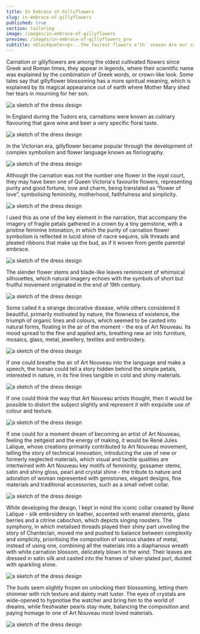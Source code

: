 ```yaml
---
title: In Embrace of Gillyflowers
slug: in-embrace-of-gillyflowers
published: true
section: tailoring
image: /images/in-embrace-of-gillyflowers
preview: /images/in-embrace-of-gillyflowers_prw
subtitle: <blockquote><p>...the fairest flowers o’th' season Are our carnations and streaked gillyvors…</p><cite>William Shakespeare Winters Tale, Act 4 Scene 4</cite></blockquote>
---
```


Carnation or gillyflowers are among the oldest cultivated flowers since Greek and Roman times, they appear in legends, where their scientific name was explained by the combination of Greek words, or crown-like look. Some tales say that gillyflower blossoming has a more spiritual meaning, which is explained by its magical appearance out of earth where Mother Mary shed her tears in mourning for her son.

![a sketch of the dress design](/images/in-embrace-of-gillyflowers_1)

In England during the Tudors era, carnations were known as culinary flavouring that gave wine and beer a very specific floral taste.

![a sketch of the dress design](/images/in-embrace-of-gillyflowers_2)

In the Victorian era, gillyflower became popular through the development of complex symbolism and flower language known as floriography.

![a sketch of the dress design](/images/in-embrace-of-gillyflowers_3)

Although the carnation was not the number one flower in the royal court, they may have been one of Queen Victoria's favourite flowers, representing purity and good fortune, love and charm, being translated as “flower of love”, symbolising femininity, motherhood, faithfulness and simplicity.

![a sketch of the dress design](/images/in-embrace-of-gillyflowers_4)

I used this as one of the key element in the narration, that accompany the imagery of fragile petals gathered in a crown by a tiny gemstone, with a pristine feminine intonation, in which the purity of carnation flower symbolism is reflected in lucid shine of nacre sequins, silk threads and pleated ribbons that make up the bud, as if it woven from gentle parental embrace.

![a sketch of the dress design](/images/in-embrace-of-gillyflowers_5)

The slender flower stems and blade-like leaves reminiscent of whimsical silhouettes, which natural imagery echoes with the symbols of short but fruitful movement originated in the end of 19th century.

![a sketch of the dress design](/images/in-embrace-of-gillyflowers_6)

Some called it a strange decorative disease, while others considered it beautiful, primarily motivated by nature, the flowness of existence, the triumph of organic lines and colours, which seemed to be casted into natural forms, floating in the air of the moment - the era of Art Nouveau. Its mood spread to the fine and applied arts, breathing new air into furniture, mosaics, glass, metal, jewellery, textiles and embroidery.

![a sketch of the dress design](/images/in-embrace-of-gillyflowers_7)

If one could breathe the air of Art Nouveau into the language and make a speech, the human could tell a story hidden behind the simple petals, interested in nature, in its fine lines tangible in cold and shiny materials.

![a sketch of the dress design](/images/in-embrace-of-gillyflowers_8)

If one could think the way that Art Nouveau artists thought, then it would be possible to distort the subject slightly and represent it with exquisite use of colour and texture.

![a sketch of the dress design](/images/in-embrace-of-gillyflowers_9)

If one could for a moment dream of becoming an artist of Art Nouveau, feeling the zeitgeist and the energy of making, it would be René Jules Lalique, whose creations primarily contributed to Art Nouveau movement, telling the story of technical innovation, introducing the use of new or formerly neglected materials, which visual and tactile qualities are intertwined with Art Nouveau key motifs of femininity, gossamer stems, satin and shiny gloss, pearl and crystal shine - the tribute to nature and adoration of woman represented with gemstones, elegant designs, fine materials and traditional accessories, such as a small velvet collar.

![a sketch of the dress design](/images/in-embrace-of-gillyflowers_10)

While developing the design, I kept in mind the iconic collar created by René Lalique - silk embroidery on leather, accented with enamel elements, glass berries and a citrine cabochon, which depicts singing roosters. The symphony, in which metalised threads played their shiny part unveiling the story of Chanteclair, moved me and pushed to balance between complexity and simplicity, prioritising the composition of various shades of metal, instead of using one, combining all the materials into a diaphanous wreath with white carnation blossom, delicately blown in the wind. Their leaves are dressed in satin silk and casted into the frames of silver-plated purl, dusted with sparkling shine.

![a sketch of the dress design](/images/in-embrace-of-gillyflowers_11)

The buds seem slightly frozen on unlocking their blossoming, letting them shimmer with rich texture and dainty matt luster. The eyes of crystals are wide-opened to hypnotise the watcher and bring him to the world of dreams, while freshwater pearls stay mute, balancing the composition and paying homage to one of Art Nouveau most loved materials.

![a sketch of the dress design](/images/in-embrace-of-gillyflowers_12)
